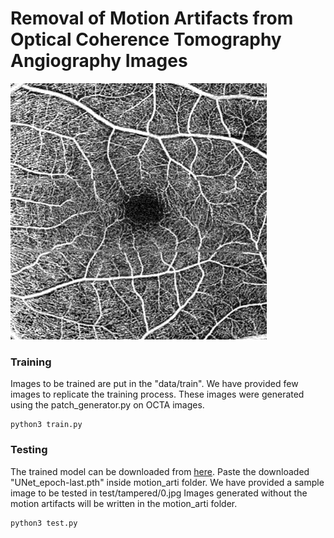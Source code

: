 # Removal of Motion Artifacts from Optical Coherence Tomography Angiography Images

![image](compare.gif)


### Training
Images to be trained are put in the "data/train". We have provided few images to replicate the training process. These images were generated using the patch_generator.py on OCTA images.

```
python3 train.py
```


### Testing

The trained model can be downloaded from [here](https://drive.google.com/file/d/1w8GHWn-VSsL-EgvwTJT7AVSPLipE2LEj/view?usp=sharing). Paste the downloaded "UNet_epoch-last.pth" inside motion_arti folder. We have provided a sample image to be tested in test/tampered/0.jpg
Images generated without the motion artifacts will be written in the motion_arti folder.


```
python3 test.py
```
